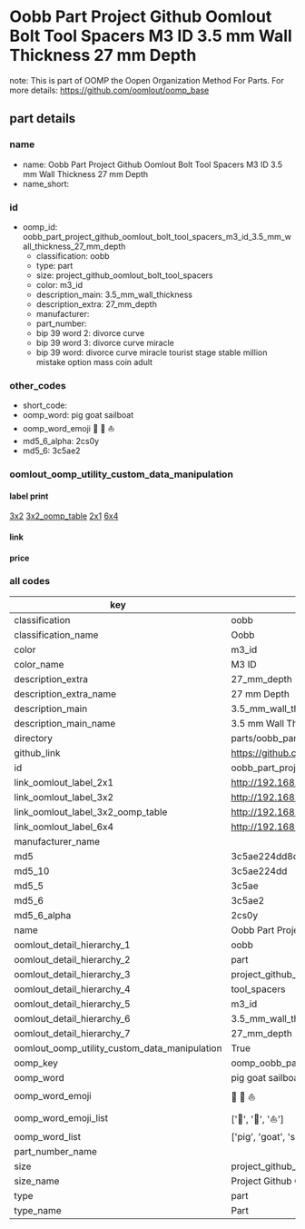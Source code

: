 # Oobb Part Project Github Oomlout Bolt Tool Spacers M3 ID 3.5 mm Wall Thickness 27 mm Depth  

note: This is part of OOMP the Oopen Organization Method For Parts. For more details: https://github.com/oomlout/oomp_base

##  part details
  







### name
* name: Oobb Part Project Github Oomlout Bolt Tool Spacers M3 ID 3.5 mm Wall Thickness 27 mm Depth
* name_short: 
### id
* oomp_id: oobb_part_project_github_oomlout_bolt_tool_spacers_m3_id_3.5_mm_wall_thickness_27_mm_depth
  * classification: oobb
  * type: part
  * size: project_github_oomlout_bolt_tool_spacers
  * color: m3_id
  * description_main: 3.5_mm_wall_thickness
  * description_extra: 27_mm_depth
  * manufacturer: 
  * part_number: 
  * bip 39 word 2: divorce curve
  * bip 39 word 3: divorce curve miracle
  * bip 39 word: divorce curve miracle tourist stage stable million mistake option mass coin adult

### other_codes
* short_code: 
* oomp_word: pig goat sailboat
* oomp_word_emoji :pig: :goat: :sailboat:
* md5_6_alpha: 2cs0y
* md5_6: 3c5ae2






### oomlout_oomp_utility_custom_data_manipulation
#### label print
[3x2](http://192.168.1.245:1112/?label=oomp%202cs0y)
[3x2_oomp_table](http://192.168.1.108:1112/?label=oomp%202cs0y)
[2x1](http://192.168.1.242:1112/?label=oomp%202cs0y)
[6x4](http://192.168.1.55:1112/?label=oomp%202cs0y)    

#### link

                              

#### price







### all codes 
| key | value |  
| --- | --- |  
| classification | oobb |  
| classification_name | Oobb |  
| color | m3_id |  
| color_name | M3 ID |  
| description_extra | 27_mm_depth |  
| description_extra_name | 27 mm Depth |  
| description_main | 3.5_mm_wall_thickness |  
| description_main_name | 3.5 mm Wall Thickness |  
| directory | parts/oobb_part_project_github_oomlout_bolt_tool_spacers_m3_id_3.5_mm_wall_thickness_27_mm_depth |  
| github_link | https://github.com/oomlout/oomlout_oomp_part_src/tree/main/parts/oobb_part_project_github_oomlout_bolt_tool_spacers_m3_id_3.5_mm_wall_thickness_27_mm_depth |  
| id | oobb_part_project_github_oomlout_bolt_tool_spacers_m3_id_3.5_mm_wall_thickness_27_mm_depth |  
| link_oomlout_label_2x1 | http://192.168.1.242:1112/?label=oomp%202cs0y |  
| link_oomlout_label_3x2 | http://192.168.1.245:1112/?label=oomp%202cs0y |  
| link_oomlout_label_3x2_oomp_table | http://192.168.1.108:1112/?label=oomp%202cs0y |  
| link_oomlout_label_6x4 | http://192.168.1.55:1112/?label=oomp%202cs0y |  
| manufacturer_name |  |  
| md5 | 3c5ae224dd8df1974f6a1e5f1acd9200 |  
| md5_10 | 3c5ae224dd |  
| md5_5 | 3c5ae |  
| md5_6 | 3c5ae2 |  
| md5_6_alpha | 2cs0y |  
| name | Oobb Part Project Github Oomlout Bolt Tool Spacers M3 ID 3.5 mm Wall Thickness 27 mm Depth |  
| oomlout_detail_hierarchy_1 | oobb |  
| oomlout_detail_hierarchy_2 | part |  
| oomlout_detail_hierarchy_3 | project_github_bolt |  
| oomlout_detail_hierarchy_4 | tool_spacers |  
| oomlout_detail_hierarchy_5 | m3_id |  
| oomlout_detail_hierarchy_6 | 3.5_mm_wall_thickness |  
| oomlout_detail_hierarchy_7 | 27_mm_depth |  
| oomlout_oomp_utility_custom_data_manipulation | True |  
| oomp_key | oomp_oobb_part_project_github_oomlout_bolt_tool_spacers_m3_id_3.5_mm_wall_thickness_27_mm_depth |  
| oomp_word | pig goat sailboat |  
| oomp_word_emoji | :pig: :goat: :sailboat: |  
| oomp_word_emoji_list | [':pig:', ':goat:', ':sailboat:'] |  
| oomp_word_list | ['pig', 'goat', 'sailboat'] |  
| part_number_name |  |  
| size | project_github_oomlout_bolt_tool_spacers |  
| size_name | Project Github Oomlout Bolt Tool Spacers |  
| type | part |  
| type_name | Part |  
